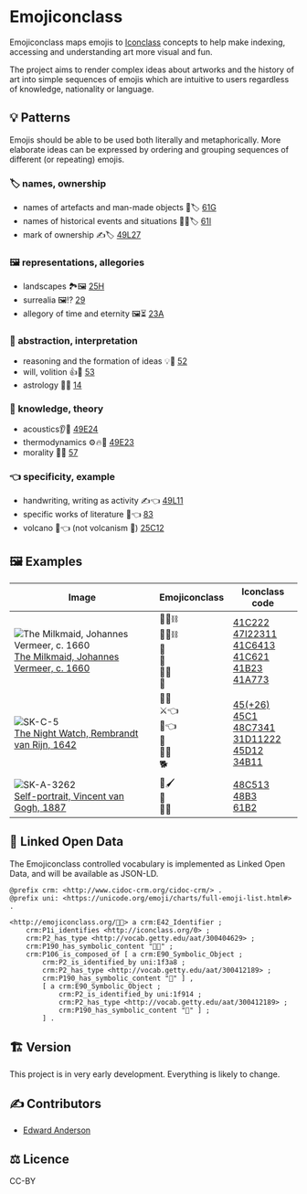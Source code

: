# Emojiconclass

Emojiconclass maps emojis to [Iconclass](http://iconclass.org/) concepts to help make indexing, accessing and understanding art more visual and fun.

The project aims to render complex ideas about artworks and the history of art into simple sequences of emojis which are intuitive to users regardless of knowledge, nationality or language.



## 💡 Patterns

Emojis should be able to be used both literally and metaphorically. More elaborate ideas can be expressed by ordering and grouping sequences of different (or repeating) emojis.



### 🏷️ names, ownership

* names of artefacts and man-made objects 🏺🏷️ [61G](http://iconclass.org/61G)
* names of historical events and situations 📜📅🏷️ [61I](http://iconclass.org/61I)
* mark of ownership ✍️🏷️ [49L27](http://iconclass.org/49L27)

### 🖼️ representations, allegories

* landscapes 🏞️🖼️ [25H](http://iconclass.org/25H)
* surrealia 🖼️⁉️ [29](http://iconclass.org/29)
* allegory of time and eternity 🖼️⏳ [23A](http://iconclass.org/23A)

### 🤔 abstraction, interpretation

* reasoning and the formation of ideas 💡🤔️ [52](http://iconclass.org/52)
* will, volition 👍🤔️ [53](http://iconclass.org/53)
* astrology 🌌🤔 [14](http://iconclass.org/14)

### 💭 knowledge, theory

* acoustics👂💭 [49E24](http://iconclass.org/49E24)
* thermodynamics ⚙️🔥💭 [49E23](http://iconclass.org/49E23)
* morality 💭🤔️ [57](http://iconclass.org/57)

### 👈 specificity, example

* handwriting, writing as activity ✍️👈 [49L11](http://iconclass.org/49L11)
* specific works of literature 📖👈 [83](http://iconclass.org/83)
* volcano 🌋👈 (not volcanism 🌋) [25C12](http://iconclass.org/25C12)



## 🖼️ Examples

| Image                                                        | Emojiconclass                                | Iconclass code                                               |
| ------------------------------------------------------------ | -------------------------------------------- | ------------------------------------------------------------ |
| ![The Milkmaid, Johannes Vermeer, c. 1660](https://lh3.googleusercontent.com/cRtF3WdYfRQEraAcQz8dWDJOq3XsRX-h244rOw6zwkHtxy7NHjJOany7u4I2EG_uMAfNwBLHkFyLMENzpmfBTSYXIH_F=w300)<br />[The Milkmaid, Johannes Vermeer, c. 1660](http://hdl.handle.net/10934/RM0001.COLLECT.6417) | 👩‍🍳⛓️<br /> 🥛👩⛓️<br />🥛<br /> 🍞<br /> 🦶🔥<br />🏺 | [41C222](http://iconclass.org/41C222)<br />[47I22311](http://iconclass.org/47I22311)<br/>[41C6413](http://iconclass.org/41C6413)<br/>[41C621](http://iconclass.org/41C621)<br />[41B23](http://iconclass.org/41B23)<br/>[41A773](http://iconclass.org/41A773) |
| ![SK-C-5](https://lh3.googleusercontent.com/J-mxAE7CPu-DXIOx4QKBtb0GC4ud37da1QK7CzbTIDswmvZHXhLm4Tv2-1H3iBXJWAW_bHm7dMl3j5wv_XiWAg55VOM=w300)<br />[The Night Watch, Rembrandt van Rijn, 1642](http://hdl.handle.net/10934/RM0001.COLLECT.5216) | 💂🧑<br />⚔️👈<br />🥁👈<br />👧<br />💂🏴<br />🐕     | [45(+26)](http://iconclass.org/45(+26))<br />[45C1](http://iconclass.org/45C1)<br />[48C7341](http://iconclass.org/48C7341)<br />[31D11222](http://iconclass.org/31D11222)<br />[45D12](http://iconclass.org/45D12)<br />[34B11](http://iconclass.org/34B11) |
| ![SK-A-3262](https://lh3.googleusercontent.com/Ckjq-HkB2XhEsbuMsei0MR5fLTODfkcXY8qQTG-XLHVxE0jLO9DnSYaVE8n1kCrcm9AMKzoWB2w03LrY0v7eoj5hYw=w300)<br />[Self-portrait, Vincent van Gogh, 1887](http://hdl.handle.net/10934/RM0001.COLLECT.9617) | 🤳🖌️<br />🤳<br />📜🙂                            | [48C513](http://iconclass.org/48C513)<br />[48B3](http://iconclass.org/48B3)<br />[61B2](http://iconclass.org/61B2) |



## 🔗 Linked Open Data

The Emojiconclass controlled vocabulary is implemented as Linked Open Data, and will be available as JSON-LD.

~~~turtle
@prefix crm: <http://www.cidoc-crm.org/cidoc-crm/> .
@prefix uni: <https://unicode.org/emoji/charts/full-emoji-list.html#> .

<http://emojiconclass.org/🎨️🤔️> a crm:E42_Identifier ;
    crm:P1i_identifies <http://iconclass.org/0> ;
    crm:P2_has_type <http://vocab.getty.edu/aat/300404629> ;
    crm:P190_has_symbolic_content "🎨️🤔️" ;
    crm:P106_is_composed_of [ a crm:E90_Symbolic_Object ;
        crm:P2_is_identified_by uni:1f3a8 ;
        crm:P2_has_type <http://vocab.getty.edu/aat/300412189> ;
        crm:P190_has_symbolic_content "🎨️" ] ,
        [ a crm:E90_Symbolic_Object ;
            crm:P2_is_identified_by uni:1f914 ;
            crm:P2_has_type <http://vocab.getty.edu/aat/300412189> ;
            crm:P190_has_symbolic_content "🤔️" ] ;
        ] .
~~~



## 🏗️ Version

This project is in very early development. Everything is likely to change.



## ✍️ Contributors

* [Edward Anderson](https://twitter.com/anderson_edw)



## ⚖️ Licence

CC-BY